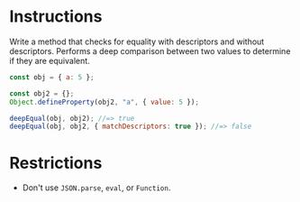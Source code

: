 # Instructions

Write a method that checks for equality with descriptors and without descriptors.
Performs a deep comparison between two values to determine if they are equivalent.

```js
const obj = { a: 5 };

const obj2 = {};
Object.defineProperty(obj2, "a", { value: 5 });

deepEqual(obj, obj2); //=> true
deepEqual(obj, obj2, { matchDescriptors: true }); //=> false
```
# Restrictions
- Don't use `JSON.parse`, `eval`, or `Function`.
